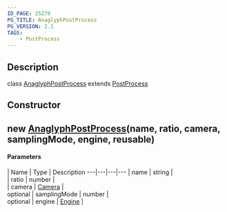 ```yaml
---
ID_PAGE: 25279
PG_TITLE: AnaglyphPostProcess
PG_VERSION: 2.1
TAGS:
    - PostProcess
---
```

## Description

class [AnaglyphPostProcess](/classes/2.3/AnaglyphPostProcess) extends [PostProcess](/classes/2.3/PostProcess)



## Constructor

##  new [AnaglyphPostProcess](/classes/2.3/AnaglyphPostProcess)(name, ratio, camera, samplingMode, engine, reusable)



#### Parameters
 | Name | Type | Description
---|---|---|---
 | name | string |   
 | ratio | number |   
 | camera | [Camera](/classes/2.3/Camera) |   
optional | samplingMode | number |   
optional | engine | [Engine](/classes/2.3/Engine) |   
